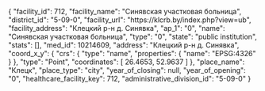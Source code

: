 {
    "facility_id": 712,
    "facility_name": "Синявская участковая больница",
    "district_id": "5-09-0",
    "facility_url": "https:\/\/klcrb.by\/index.php?view=ub",
    "facility_address": "Клецкий р-н д. Синявка",
    "ap_1": "0",
    "name": "Синявская участковая больница",
    "type": "0",
    "state": "public institution",
    "stats": [],
    "med_id": 10214609,
    "address": "Клецкий р-н д. Синявка",
    "coord_x_y": {
        "crs": {
            "type": "name",
            "properties": {
                "name": "EPSG:4326"
            }
        },
        "type": "Point",
        "coordinates": [
            26.4653,
            52.9637
        ]
    },
    "place_name": "Клецк",
    "place_type": "city",
    "year_of_closing": null,
    "year_of_opening": "0",
    "healthcare_facility_key": 712,
    "administrative_division_id": "5-09-0"
}